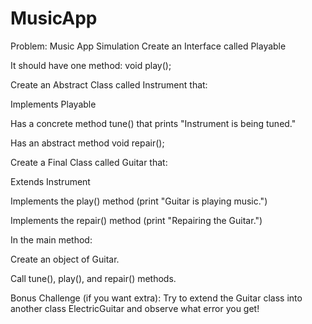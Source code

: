 # MusicApp
Problem: Music App Simulation
Create an Interface called Playable


It should have one method: void play();


Create an Abstract Class called Instrument that:


Implements Playable


Has a concrete method tune() that prints "Instrument is being tuned."


Has an abstract method void repair();


Create a Final Class called Guitar that:


Extends Instrument


Implements the play() method (print "Guitar is playing music.")


Implements the repair() method (print "Repairing the Guitar.")


In the main method:


Create an object of Guitar.


Call tune(), play(), and repair() methods.



 Bonus Challenge (if you want extra):
Try to extend the Guitar class into another class ElectricGuitar and observe what error you get!
